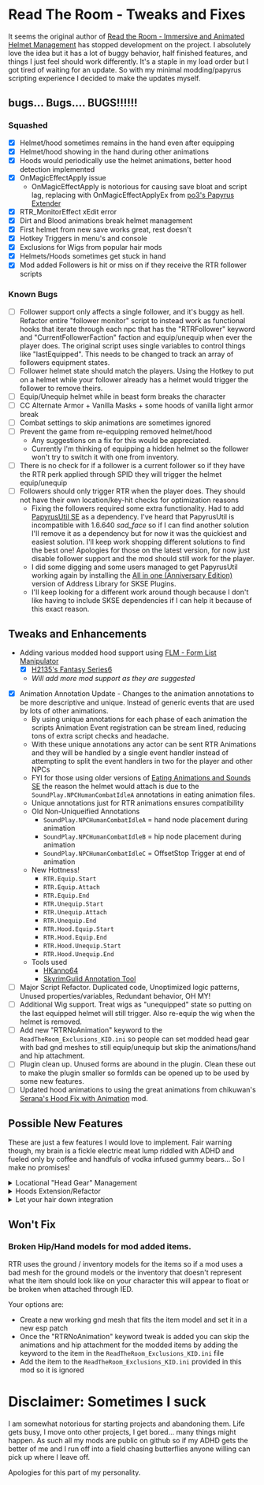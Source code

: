 # Read The Room - Tweaks and Fixes

It seems the original author of [Read the Room - Immersive and Animated Helmet Management](https://www.nexusmods.com/skyrimspecialedition/mods/77605) has stopped development on the project.
I absolutely love the idea but it has a lot of buggy behavior, half finished features, and things I just feel should work differently. It's a staple in my load order but I got tired of waiting for an update. So with my minimal modding/papyrus scripting experience I decided to make the updates myself.

## bugs... Bugs.... BUGS!!!!!!

### Squashed

- [x] Helmet/hood sometimes remains in the hand even after equipping
- [x] Helmet/hood showing in the hand during other animations
- [x] Hoods would periodically use the helmet animations, better hood detection implemented
- [x] OnMagicEffectApply issue 
  - OnMagicEffectApply is notorious for causing save bloat and script lag, replacing with OnMagicEffectApplyEx from [po3's Papyrus Extender](https://www.nexusmods.com/skyrimspecialedition/mods/22854)
- [x] RTR_MonitorEffect xEdit error
- [x] Dirt and Blood animations break helmet management
- [x] First helmet from new save works great, rest doesn't
- [x] Hotkey Triggers in menu's and console
- [x] Exclusions for Wigs from popular hair mods
- [x] Helmets/Hoods sometimes get stuck in hand
- [x] Mod added Followers is hit or miss on if they receive the RTR follower scripts 

### Known Bugs

- [ ] Follower support only affects a single follower, and it's buggy as hell. Refactor entire "follower monitor" script to instead work as functional hooks that iterate through each npc that has the "RTRFollower" keyword and "CurrentFollowerFaction" faction and equip/unequip when ever the player does. The original script uses single variables to control things like "lastEquipped". This needs to be changed to track an array of followers equipment states.
- [ ] Follower helmet state should match the players. Using the Hotkey to put on a helmet while your follower already has a helmet would trigger the follower to remove theirs.
- [ ] Equip/Unequip helmet while in beast form breaks the character
- [ ] CC Alternate Armor + Vanilla Masks + some hoods of vanilla light armor break
- [ ] Combat settings to skip animations are sometimes ignored
- [ ] Prevent the game from re-equipping removed helmet/hood
    - Any suggestions on a fix for this would be appreciated. 
    - Currently I'm thinking of equipping a hidden helmet so the follower won't try to switch it with one from inventory.
- [ ] There is no check for if a follower is a current follower so if they have the RTR perk applied through SPID they will trigger the helmet equip/unequip
- [ ] Followers should only trigger RTR when the player does. They should not have their own location/key-hit checks for optimization reasons
  - Fixing the followers required some extra functionality. Had to add [PapyrusUtil SE](https://www.nexusmods.com/skyrimspecialedition/mods/13048) as a dependency. I've heard that PapyrusUtil is incompatible with 1.6.640 *sad_face* so if I can find another solution I'll remove it as a dependency but for now it was the quickiest and easiest solution. I'll keep work shopping different solutions to find the best one! Apologies for those on the latest version, for now just disable follower support and the mod should still work for the player.
  - I did some digging and some users managed to get PapyrusUtil working again by installing the [All in one (Anniversary Edition)](https://www.nexusmods.com/skyrimspecialedition/mods/32444?tab=files) version of Address Library for SKSE Plugins. 
  - I'll keep looking for a different work around though because I don't like having to include SKSE dependencies if I can help it because of this exact reason.

## Tweaks and Enhancements

- Adding various modded hood support using [FLM - Form List Manipulator](https://www.nexusmods.com/skyrimspecialedition/mods/74037)
  - [x] [H2135's Fantasy Series6](https://www.patreon.com/posts/sse-h2135s-cbbe-39697683)
  - *Will add more mod support as they are suggested*
- [x] Animation Annotation Update - Changes to the animation annotations to be more descriptive and unique. Instead of generic events that are used by lots of other animations.
  - By using unique annotations for each phase of each animation the scripts Animation Event registration can be stream lined, reducing tons of extra script checks and headache.
  - With these unique annotations any actor can be sent RTR Animations and they will be handled by a single event handler instead of attempting to split the event handlers in two for the player and other NPCs
  - FYI for those using older versions of [Eating Animations and Sounds SE](https://www.nexusmods.com/skyrimspecialedition/mods/42602) the reason the helmet would attach is due to the `SoundPlay.NPCHumanCombatIdleA` annotations in eating animation files. 
  - Unique annotations just for RTR animations ensures compatibility
  - Old Non-Uniqueified Annotations
    - `SoundPlay.NPCHumanCombatIdleA` = hand node placement during animation
    - `SoundPlay.NPCHumanCombatIdleB` = hip node placement during animation
    - `SoundPlay.NPCHumanCombatIdleC` = OffsetStop Trigger at end of animation 
  - New Hottness!
    - `RTR.Equip.Start`
    - `RTR.Equip.Attach`
    - `RTR.Equip.End`
    - `RTR.Unequip.Start`
    - `RTR.Unequip.Attach`
    - `RTR.Unequip.End`
    - `RTR.Hood.Equip.Start`
    - `RTR.Hood.Equip.End`
    - `RTR.Hood.Unequip.Start`
    - `RTR.Hood.Unequip.End`
  - Tools used
    - [HKanno64](https://www.nexusmods.com/skyrimspecialedition/mods/54244)
    - [SkyrimGulid Annotation Tool](https://www.skyrim-guild.com/guides/skyrimannotationtool)
- [ ] Major Script Refactor. Duplicated code, Unoptimized logic patterns, Unused properties/variables, Redundant behavior, OH MY!
- [ ] Additional Wig support. Treat wigs as "unequipped" state so putting on the last equipped helmet will still trigger. Also re-equip the wig when the helmet is removed.
- [ ] Add new "RTRNoAnimation" keyword to the `ReadTheRoom_Exclusions_KID.ini` so people can set modded head gear with bad gnd meshes to still equip/unequip but skip the animations/hand and hip attachment.
- [ ] Plugin clean up. Unused forms are abound in the plugin. Clean these out to make the plugin smaller so formIds can be opened up to be used by some new features.
- [ ] Updated hood animations to using the great animations from chikuwan's [Serana's Hood Fix with Animation](https://www.nexusmods.com/skyrimspecialedition/mods/80336) mod.

## Possible New Features

These are just a few features I would love to implement. Fair warning though, my brain is a fickle electric meat lump riddled with ADHD and fueled only by coffee and handfuls of vodka infused gummy bears... So I make no promises!

<details>
  <summary>Locational "Head Gear" Management</summary>

  I use wigs all the time for both my character and followers. I like to have followers in particular have different wigged outfits (manged by NFF) for towns and homes and then wear their helmets while out in the wilderness. I feel like Read the Room is the most logical place for head gear specific locational management. Why should it only be equipping and unequipping? We should be able to assign specific head gear for location types just like we set if we should have a helmet or not per location type.

  This feature would allow users to set "unequipped" items per location type in the MCM. Followers would of course be included in this MCM allowing you to set "no helmet" head gear for you and your followers based off of location type.
  
  Example use cases:
  
    - Setting a hat or circlet with a speech enchantment while in town
    - Have a wig that represents your hair being "up" while in town for you or your followers
    - Having a hat or wig for more comfortable locations like home or inns

  **Note** I realize this feature is kind of a dumbed down version of the popular [Let Your Hair Down](https://www.nexusmods.com/skyrimspecialedition/mods/81444) mod but it would work better for follower management. 
  
  **Additional Note** I also realize this feature may come with TONS of conflict possibilities with other mods especially those that specialize in outfit management, so this is more for people like me who don't really change outfits that often and just want to "read the room" when it comes to what's on my characters head.  

  A shout out to Dint999 for having a KICK ASS selection of hairs that all have corresponding equitable wigs. Be sure to check out his [Patreon](https://www.patreon.com/dint999/posts)!

</details>

<details>
  <summary>Hoods Extension/Refactor</summary>

  An overhaul to the current Lowerable Hoods feature. In the current implementation, Hoods are tracked through two form lists that have to be a one to one for the list of hoods that can be "lowerable" and a list of hoods that represent the "lowered" version. 

  I want to change this to utilize an external JSON file that makes it easier see the hood and lowered hood associations. I want to also provide an extension to the MCM menu that lets you manipulate this list. For compatibility the scripts will merge JSON files following a naming convention so mod authors can provide their own patches easily without having to overwrite the main JSON file. Changes from the MCM will be saved to a custom JSON file so they persist between saves.

  The naming convention will be something like "{UNIQUE NAME}_RTRHoods.json". Provided JSON files will be "Vanilla_RTRHoods.json" and "CUSTOM_RTRHoods.json". Any MCM changes are saved in the "CUSTOM_RTRHoods.json" file.

  Example JSON format:

  ```json
  {
    hoods: [
      { 
        "hood": {
          "editorId": "ArmorThievesGuildHelmetPlayer",
          "plugin": "Skyrim.esm",
          "formId": "0xD3AC5",
        },
        "lowered": {
          "editorId": "RTR_Lowered_ArmorThievesGuildHelmetVar",
          "plugin": "ReadTheRoom.esp",
          "formId": "0x936",
        }
      },
      { 
        "hood": {
          "editorId": "EnchClothesRobesMageHoodAdept",
          "plugin": "Skyrim.esm",
          "formId": "0x10DD3C",
        },
        "lowered": {
          "editorId": "RTR_Lowered_ClothesRobesMageAdeptHood",
          "plugin": "ReadTheRoom.esp",
          "formId": "0x93B",
        }
      },
    ]
  }
  ```

  **NOTE** It is possible I might not use JSON but instead follow some similar formatting that other popular frameworks use like SPID, KID, FLM, etc... but we'll cross that bridge when I get around to this feature.

</details>

<details>
  <summary>Let your hair down integration</summary>

  I personally don't use "Let your hair down" so I would need to test to see what kind of incompatibilities need to be handled given that the two are so similar.

</details>

## Won't Fix

### Broken Hip/Hand models for mod added items. 
  
  RTR uses the ground / inventory models for the items so if a mod uses a bad mesh for the ground models or the inventory that doesn't represent what the item should look like on your character this will appear to float or be broken when attached through IED.
  
  Your options are:
  
  - Create a new working gnd mesh that fits the item model and set it in a new esp patch
  - Once the "RTRNoAnimation" keyword tweak is added you can skip the animations and hip attachment for the modded items by adding the keyword to the item in the `ReadTheRoom_Exclusions_KID.ini` file
  - Add the item to the `ReadTheRoom_Exclusions_KID.ini` provided in this mod so it is ignored


# Disclaimer: Sometimes I suck

I am somewhat notorious for starting projects and abandoning them. Life gets busy, I move onto other projects, I get bored... many things might happen.
As such all my mods are public on github so if my ADHD gets the better of me and I run off into a field chasing butterflies anyone willing can pick up where I leave off.

Apologies for this part of my personality. 
